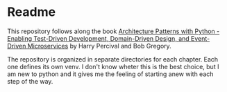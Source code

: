# Readme

This repository follows along the book [Architecture Patterns with Python -
Enabling Test-Driven Development, Domain-Driven Design, and Event-Driven
Microservices][1] by Harry Percival and Bob Gregory.

The repository is organized in separate directories for each chapter. Each one
defines its own venv. I don't know wheter this is the best choice, but I am new
to python and it gives me the feeling of starting anew with each step of the
way.

[1]: https://www.oreilly.com/library/view/architecture-patterns-with/9781492052197/
